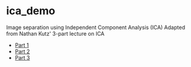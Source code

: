 # ica_demo

Image separation  using Independent Component Analysis (ICA)
Adapted from Nathan Kutz' 3-part lecture on ICA
- [Part 1](https://youtu.be/_e4SN4TWlgY)
- [Part 2](https://youtu.be/olKgmOuAvrc)
- [Part 3](https://youtu.be/Ad6kMhJbqoY)